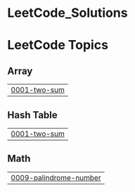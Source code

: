 # LeetCode_Solutions
<!---LeetCode Topics Start-->
# LeetCode Topics
## Array
|  |
| ------- |
| [0001-two-sum](https://github.com/Nivi-code-T/LeetCode_Solutions/tree/master/0001-two-sum) |
## Hash Table
|  |
| ------- |
| [0001-two-sum](https://github.com/Nivi-code-T/LeetCode_Solutions/tree/master/0001-two-sum) |
## Math
|  |
| ------- |
| [0009-palindrome-number](https://github.com/Nivi-code-T/LeetCode_Solutions/tree/master/0009-palindrome-number) |
<!---LeetCode Topics End-->